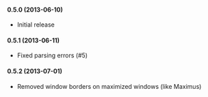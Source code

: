 #### 0.5.0 (2013-06-10)
* Initial release

#### 0.5.1 (2013-06-11)
* Fixed parsing errors (#5)

#### 0.5.2 (2013-07-01)
* Removed window borders on maximized windows (like Maximus)
